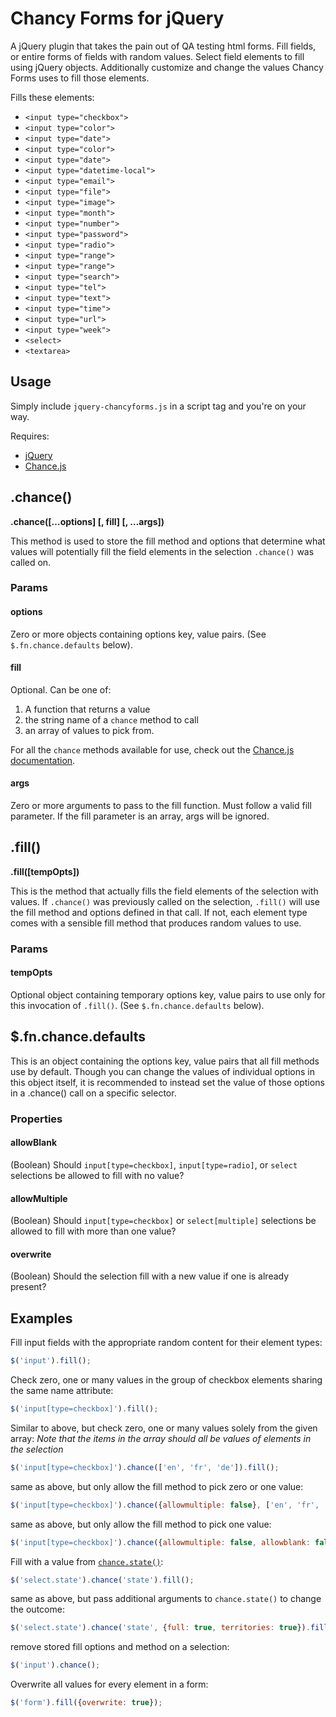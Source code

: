 # Chancy Forms for jQuery

A jQuery plugin that takes the pain out of QA testing html forms. Fill fields, or entire forms of fields with random values.
Select field elements to fill using jQuery objects. Additionally customize and change the values Chancy Forms uses to fill those elements.

Fills these elements:
* `<input type="checkbox">`
* `<input type="color">`
* `<input type="date">`
* `<input type="color">`
* `<input type="date">`
* `<input type="datetime-local">`
* `<input type="email">`
* `<input type="file">`
* `<input type="image">`
* `<input type="month">`
* `<input type="number">`
* `<input type="password">`
* `<input type="radio">`
* `<input type="range">`
* `<input type="range">`
* `<input type="search">`
* `<input type="tel">`
* `<input type="text">`
* `<input type="time">`
* `<input type="url">`
* `<input type="week">`
* `<select>`
* `<textarea>`

## Usage

Simply include `jquery-chancyforms.js` in a script tag and you're on your way.

Requires:
* [jQuery](http://jquery.com/)
* [Chance.js](http://chancejs.com/)

## .chance()

__.chance([&#8230;options] [, fill] [, &#8230;args])__

This method is used to store the fill method and options that determine what values will potentially fill the field elements in the selection `.chance()` was called on.

### Params

#### options

Zero or more objects containing options key, value pairs. (See `$.fn.chance.defaults` below).

#### fill

Optional. Can be one of:
1. A function that returns a value
2. the string name of a `chance` method to call
3. an array of values to pick from.

For all the `chance` methods available for use, check out the [Chance.js documentation](http://chancejs.com/#basics).

#### args

Zero or more arguments to pass to the fill function. Must follow a valid fill parameter. If the fill parameter is an array, args will be ignored.

## .fill()

__.fill([tempOpts])__

This is the method that actually fills the field elements of the selection with values. If `.chance()` was previously called on the selection, `.fill()` will use the fill method and options defined in that call. If not, each element type comes with a sensible fill method that produces random values to use.

### Params

#### tempOpts

Optional object containing temporary options key, value pairs to use only for this invocation of `.fill()`. (See `$.fn.chance.defaults` below).

## $.fn.chance.defaults

This is an object containing the options key, value pairs that all fill methods use by default.
Though you can change the values of individual options in this object itself, it is recommended to instead set the value of those options in a .chance() call on a specific selector.

### Properties

#### allowBlank

(Boolean) Should `input[type=checkbox]`, `input[type=radio]`, or `select` selections be allowed to fill with no value?

#### allowMultiple

(Boolean) Should `input[type=checkbox]` or `select[multiple]` selections be allowed to fill with more than one value?

#### overwrite

(Boolean) Should the selection fill with a new value if one is already present?

## Examples

Fill input fields with the appropriate random content for their element types:

~~~js
$('input').fill();
~~~

Check zero, one or many values in the group of checkbox elements sharing the same name attribute:

~~~js
$('input[type=checkbox]').fill();
~~~

Similar to above, but check zero, one or many values solely from the given array:
_Note that the items in the array should all be values of elements in the selection_

~~~js
$('input[type=checkbox]').chance(['en', 'fr', 'de']).fill();
~~~

same as above, but only allow the fill method to pick zero or one value:

~~~js
$('input[type=checkbox]').chance({allowmultiple: false}, ['en', 'fr', 'de']).fill();
~~~

same as above, but only allow the fill method to pick one value:

~~~js
$('input[type=checkbox]').chance({allowmultiple: false, allowblank: false}, ['en', 'fr', 'de']).fill();
~~~

Fill with a value from [`chance.state()`](http://chancejs.com/#state):

~~~js
$('select.state').chance('state').fill();
~~~

same as above, but pass additional arguments to `chance.state()` to change the outcome:

~~~js
$('select.state').chance('state', {full: true, territories: true}).fill();
~~~

remove stored fill options and method on a selection:

~~~js
$('input').chance();
~~~

Overwrite all values for every element in a form:

~~~js
$('form').fill({overwrite: true});
~~~
